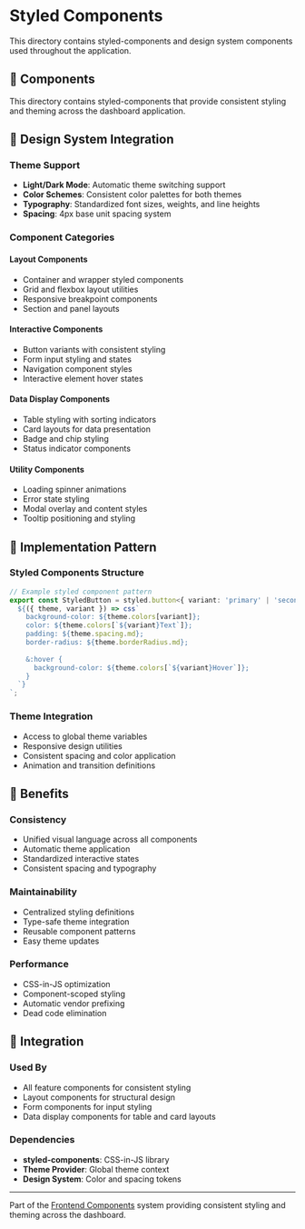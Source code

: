 # Styled Components

This directory contains styled-components and design system components used throughout the application.

## 📁 Components

This directory contains styled-components that provide consistent styling and theming across the dashboard application.

## 🎨 Design System Integration

### Theme Support
- **Light/Dark Mode**: Automatic theme switching support
- **Color Schemes**: Consistent color palettes for both themes
- **Typography**: Standardized font sizes, weights, and line heights
- **Spacing**: 4px base unit spacing system

### Component Categories

#### Layout Components
- Container and wrapper styled components
- Grid and flexbox layout utilities
- Responsive breakpoint components
- Section and panel layouts

#### Interactive Components  
- Button variants with consistent styling
- Form input styling and states
- Navigation component styles
- Interactive element hover states

#### Data Display Components
- Table styling with sorting indicators
- Card layouts for data presentation
- Badge and chip styling
- Status indicator components

#### Utility Components
- Loading spinner animations
- Error state styling
- Modal overlay and content styles
- Tooltip positioning and styling

## 🔧 Implementation Pattern

### Styled Components Structure
```typescript
// Example styled component pattern
export const StyledButton = styled.button<{ variant: 'primary' | 'secondary' }>`
  ${({ theme, variant }) => css`
    background-color: ${theme.colors[variant]};
    color: ${theme.colors[`${variant}Text`]};
    padding: ${theme.spacing.md};
    border-radius: ${theme.borderRadius.md};
    
    &:hover {
      background-color: ${theme.colors[`${variant}Hover`]};
    }
  `}
`;
```

### Theme Integration
- Access to global theme variables
- Responsive design utilities
- Consistent spacing and color application
- Animation and transition definitions

## 🎯 Benefits

### Consistency
- Unified visual language across all components
- Automatic theme application
- Standardized interactive states
- Consistent spacing and typography

### Maintainability  
- Centralized styling definitions
- Type-safe theme integration
- Reusable component patterns
- Easy theme updates

### Performance
- CSS-in-JS optimization
- Component-scoped styling
- Automatic vendor prefixing
- Dead code elimination

## 🔗 Integration

### Used By
- All feature components for consistent styling
- Layout components for structural design
- Form components for input styling
- Data display components for table and card layouts

### Dependencies
- **styled-components**: CSS-in-JS library
- **Theme Provider**: Global theme context
- **Design System**: Color and spacing tokens

---

Part of the [Frontend Components](../) system providing consistent styling and theming across the dashboard.